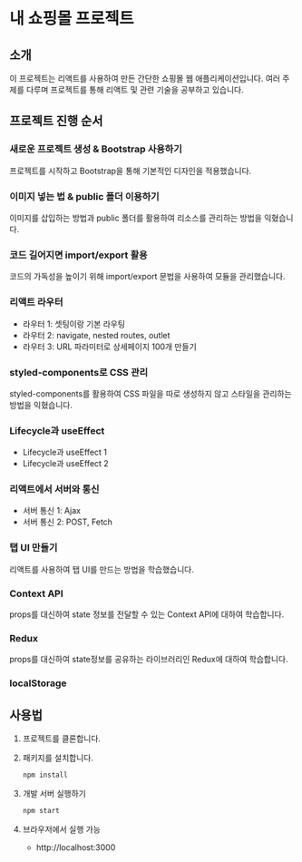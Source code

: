 # 내 쇼핑몰 프로젝트

## 소개
이 프로젝트는 리액트를 사용하여 만든 간단한 쇼핑몰 웹 애플리케이션입니다. 여러 주제를 다루며 프로젝트를 통해 리액트 및 관련 기술을 공부하고 있습니다.

## 프로젝트 진행 순서

### 새로운 프로젝트 생성 & Bootstrap 사용하기
프로젝트를 시작하고 Bootstrap을 통해 기본적인 디자인을 적용했습니다.

### 이미지 넣는 법 & public 폴더 이용하기
이미지를 삽입하는 방법과 public 폴더를 활용하여 리소스를 관리하는 방법을 익혔습니다.

### 코드 길어지면 import/export 활용
코드의 가독성을 높이기 위해 import/export 문법을 사용하여 모듈을 관리했습니다.


### 리액트 라우터
- 라우터 1: 셋팅이랑 기본 라우팅
- 라우터 2: navigate, nested routes, outlet
- 라우터 3: URL 파라미터로 상세페이지 100개 만들기

### styled-components로 CSS 관리
styled-components를 활용하여 CSS 파일을 따로 생성하지 않고 스타일을 관리하는 방법을 익혔습니다.

### Lifecycle과 useEffect
- Lifecycle과 useEffect 1
- Lifecycle과 useEffect 2

### 리액트에서 서버와 통신
- 서버 통신 1: Ajax
- 서버 통신 2: POST, Fetch

### 탭 UI 만들기
리액트를 사용하여 탭 UI를 만드는 방법을 학습했습니다.

### Context API
props를 대신하여 state 정보를 전달할 수 있는 Context API에 대하여 학습합니다.

### Redux
props를 대신하여 state정보를 공유하는 라이브러리인 Redux에 대하여 학습합니다.

### localStorage

## 사용법
1. 프로젝트를 클론합니다.

2. 패키지를 설치합니다.
   ```bash
   npm install
3. 개발 서버 실행하기
   ```bash
   npm start
4. 브라우저에서 실행 가능
   - http://localhost:3000

